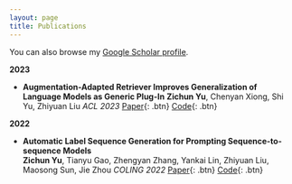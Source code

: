 ```yaml
---
layout: page
title: Publications
---
```


You can also browse my <a href="https://scholar.google.co.jp/citations?view_op=list_works&hl=zh-CN&user=wWkTkocAAAAJ&gmla=AP6z3ObzCeJyQwaNZ5vQxgP_eyY-W58YVIWaket86URXI2uAHaG_Tm0rpc9K7DWWqhNnBpA5aC1JPjWxbUVR4JX0B5NfIpnW89ca6W1320acyqDCtkk" target="_blank">Google Scholar profile</a>.
<br />

**2023**

- **Augmentation-Adapted Retriever Improves Generalization of Language Models as Generic Plug-In**
  **Zichun Yu**, Chenyan Xiong, Shi Yu, Zhiyuan Liu
  *ACL 2023*
  [Paper](https://arxiv.org/pdf/2305.17331.pdf){: .btn}
  [Code](https://github.com/OpenMatch/Augmentation-Adapted-Retriever){: .btn}

**2022**

- **Automatic Label Sequence Generation for Prompting Sequence-to-sequence Models**  
  **Zichun Yu**, Tianyu Gao, Zhengyan Zhang, Yankai Lin, Zhiyuan Liu, Maosong Sun, Jie Zhou
  *COLING 2022*
  [Paper](https://arxiv.org/pdf/2209.09401.pdf){: .btn}
  [Code](https://github.com/thunlp/Seq2Seq-Prompt){: .btn}
